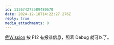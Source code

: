 ```yaml
---
id: 113674272589480670
date: 2024-12-18T14:22:27.276Z
reply: true
media_attachments: 0
---
```


[@Wission](https://md.jeoqm-77.top/@Wission) 按 F12 有报错信息，照着 Debug 就可以了。

